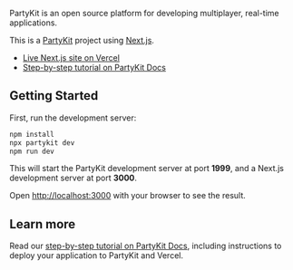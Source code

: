 PartyKit is an open source platform for developing multiplayer, real-time applications.

This is a [PartyKit](https://partykit.io) project using [Next.js](https://nextjs.org/).

- [Live Next.js site on Vercel](https://partypoll.vercel.app/)
- [Step-by-step tutorial on PartyKit Docs](https://docs.partykit.io/tutorials/add-partykit-to-a-nextjs-app/)

## Getting Started

First, run the development server:

```bash
npm install
npx partykit dev
npm run dev
```

This will start the PartyKit development server at port **1999**, and a Next.js development server at port **3000**.

Open [http://localhost:3000](http://localhost:3000) with your browser to see the result.

## Learn more

Read our [step-by-step tutorial on PartyKit Docs](https://docs.partykit.io/tutorials/add-partykit-to-a-nextjs-app/), including instructions to deploy your application to PartyKit and Vercel.
